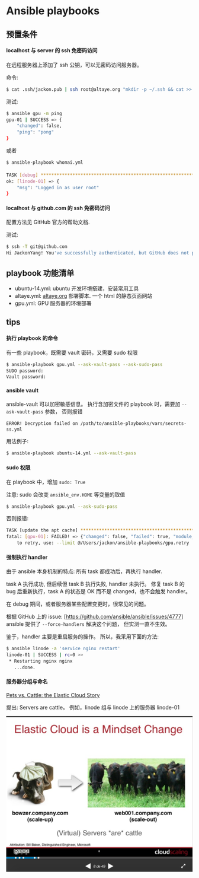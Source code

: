 # Ansible playbooks


## 预置条件


#### localhost 与 server 的 ssh 免密码访问

在远程服务器上添加了 ssh 公钥，可以无密码访问服务器。

命令:

```bash
$ cat .ssh/jackon.pub | ssh root@altaye.org "mkdir -p ~/.ssh && cat >> ~/.ssh/authorized_keys"
```

测试:

```bash
$ ansible gpu -m ping
gpu-01 | SUCCESS => {
    "changed": false,
    "ping": "pong"
}
```

或者

```bash
$ ansible-playbook whomai.yml

TASK [debug] *******************************************************************
ok: [linode-01] => {
    "msg": "Logged in as user root"
}
```


#### localhost 与 github.com 的 ssh 免密码访问


配置方法见 GitHub 官方的帮助文档.


测试:

```bash
$ ssh -T git@github.com
Hi JackonYang! You've successfully authenticated, but GitHub does not provide shell access.
```


## playbook 功能清单

- ubuntu-14.yml: ubuntu 开发环境搭建，安装常用工具
- altaye.yml: [altaye.org](http://altaye.org) 部署脚本. 一个 html 的静态页面网站
- gpu.yml: GPU 服务器的环境部署


## tips


#### 执行 playbook 的命令


有一些 playbook，既需要 vault 密码，又需要 sudo 权限

```bash
$ ansible-playbook gpu.yml --ask-vault-pass --ask-sudo-pass
SUDO password:
Vault password:
```


#### ansible vault

ansible-vault 可以加密敏感信息。
执行含加密文件的 playbook 时，需要加 `--ask-vault-pass` 参数，
否则报错

    ERROR! Decryption failed on /path/to/ansible-playbooks/vars/secrets-ss.yml

用法例子:

```bash
$ ansible-playbook ubuntu-14.yml --ask-vault-pass
```


#### sudo 权限


在 playbook 中，增加 `sudo: True`

注意: sudo 会改变 `ansible_env.HOME` 等变量的取值

```bash
$ ansible-playbook gpu.yml --ask-sudo-pass
```

否则报错:

```bash
TASK [update the apt cache] ****************************************************
fatal: [gpu-01]: FAILED! => {"changed": false, "failed": true, "module_stderr": "Connection to gpu.xxxx.net closed.\r\n", "module_stdout": "sudo: a password is required\r\n", "msg": "MODULE FAILURE"}
	to retry, use: --limit @/Users/jackon/ansible-playbooks/gpu.retry
```


#### 强制执行 handler


由于 ansible 本身机制的特点:
所有 task 都成功后，再执行 handler.

task A 执行成功, 但后续但 task B 执行失败, handler 未执行。
修复 task B 的 bug 后重新执行，task A 的状态是 OK 而不是 changed，也不会触发 handler。

在 debug 期间，或者服务器某些配置变更时，很常见的问题。


根据 GitHub 上的 issue: [https://github.com/ansible/ansible/issues/4777]
ansible 提供了 `--force-handlers` 解决这个问题，
但实测一直不生效。

鉴于，handler 主要是重启服务的操作。
所以，我采用下面的方法:

```bash
$ ansible linode -a 'service nginx restart'
linode-01 | SUCCESS | rc=0 >>
 * Restarting nginx nginx
   ...done.
```


#### 服务器分组与命名

[Pets vs. Cattle: the Elastic Cloud Story](https://es.slideshare.net/randybias/pets-vs-cattle-the-elastic-cloud-story)

提出: Servers are cattle。
例如，linode 组与 linode 上的服务器 linode-01

![Servers are cattle](images/pets-vs-cattle.png)
